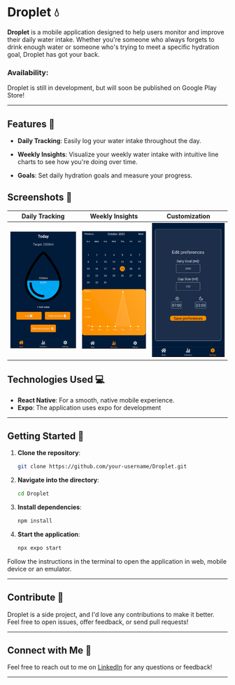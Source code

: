 

# Droplet 💧


**Droplet** is a mobile application designed to help users monitor and improve their daily water intake. Whether you're someone who always forgets to drink enough water or someone who's trying to meet a specific hydration goal, Droplet has got your back.

### Availability:
Droplet is still in development, but will soon be published on Google Play Store!

---

## Features 🌟

- **Daily Tracking**: Easily log your water intake throughout the day.

- **Weekly Insights**: Visualize your weekly water intake with intuitive line charts to see how you're doing over time.

- **Goals**: Set daily hydration goals and measure your progress.


## Screenshots 📸

| Daily Tracking | Weekly Insights |             Customization             |
|:---:|:---:|:-------------------------------------:|
| ![Daily Tracking](./assets/screenshots/daily_tracking.png) | ![Weekly Insights](./assets/screenshots/weekly_insights.png) | ![Reminders](./assets/screenshots/customization.png) |


## Technologies Used 💻

- **React Native**: For a smooth, native mobile experience.
- **Expo**: The application uses expo for development

---

## Getting Started 🚀

1. **Clone the repository**:
   ```bash
   git clone https://github.com/your-username/Droplet.git
   ```

2. **Navigate into the directory**:
   ```bash
   cd Droplet
   ```

3. **Install dependencies**:
   ```bash
   npm install
   ```

4. **Start the application**:
      ```bash
      npx expo start
      ```

Follow the instructions in the terminal to open the application in web, mobile device or an emulator.

---

## Contribute 💬

Droplet is a side project, and I'd love any contributions to make it better. Feel free to open issues, offer feedback, or send pull requests!

---

## Connect with Me 🤝

Feel free to reach out to me on [LinkedIn](https://www.linkedin.com/in/joakim-falch-bb9a89210/) for any questions or feedback!

---

